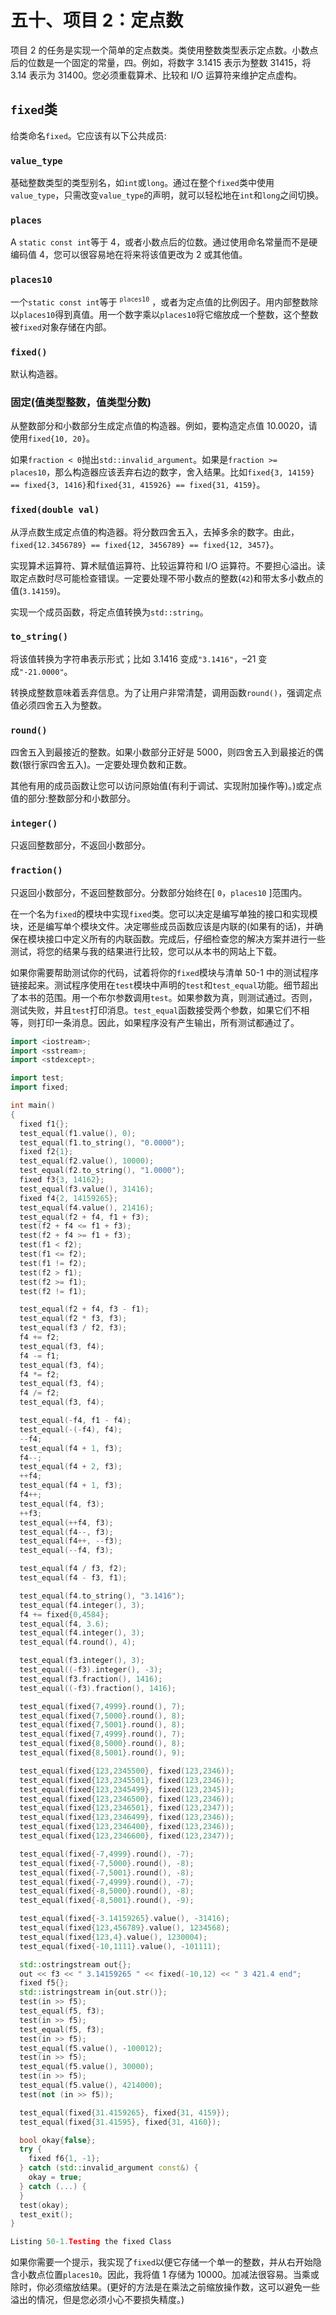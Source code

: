 # 五十、项目 2：定点数

项目 2 的任务是实现一个简单的定点数类。类使用整数类型表示定点数。小数点后的位数是一个固定的常量，四。例如，将数字 3.1415 表示为整数 31415，将 3.14 表示为 31400。您必须重载算术、比较和 I/O 运算符来维护定点虚构。

## `fixed`类

给类命名`fixed`。它应该有以下公共成员:

### `value_type`

基础整数类型的类型别名，如`int`或`long`。通过在整个`fixed`类中使用`value_type`，只需改变`value_type`的声明，就可以轻松地在`int`和`long`之间切换。

### `places`

A `static const int`等于 4，或者小数点后的位数。通过使用命名常量而不是硬编码值 4，您可以很容易地在将来将该值更改为 2 或其他值。

### `places10`

一个`static const int`等于 <sup>`places10`</sup> ，或者为定点值的比例因子。用内部整数除以`places10`得到真值。用一个数字乘以`places10`将它缩放成一个整数，这个整数被`fixed`对象存储在内部。

### `fixed()`

默认构造器。

### 固定(值类型整数，值类型分数)

从整数部分和小数部分生成定点值的构造器。例如，要构造定点值 10.0020，请使用`fixed{10, 20}`。

如果`fraction < 0`抛出`std::invalid_argument`。如果是`fraction >= places10`，那么构造器应该丢弃右边的数字，舍入结果。比如`fixed{3, 14159} == fixed{3, 1416}`和`fixed{31, 415926} == fixed{31, 4159}`。

### `fixed(double val)`

从浮点数生成定点值的构造器。将分数四舍五入，去掉多余的数字。由此，`fixed{12.3456789} == fixed{12, 3456789} == fixed{12, 3457}`。

实现算术运算符、算术赋值运算符、比较运算符和 I/O 运算符。不要担心溢出。读取定点数时尽可能检查错误。一定要处理不带小数点的整数(`42`)和带太多小数点的值(`3.14159`)。

实现一个成员函数，将定点值转换为`std::string`。

### `to_string()`

将该值转换为字符串表示形式；比如 3.1416 变成`"3.1416"`，–21 变成`"-21.0000"`。

转换成整数意味着丢弃信息。为了让用户非常清楚，调用函数`round()`，强调定点值必须四舍五入为整数。

### `round()`

四舍五入到最接近的整数。如果小数部分正好是 5000，则四舍五入到最接近的偶数(银行家四舍五入)。一定要处理负数和正数。

其他有用的成员函数让您可以访问原始值(有利于调试、实现附加操作等)。)或定点值的部分:整数部分和小数部分。

### `integer()`

只返回整数部分，不返回小数部分。

### `fraction()`

只返回小数部分，不返回整数部分。分数部分始终在[ `0`，`places10` ]范围内。

在一个名为`fixed`的模块中实现`fixed`类。您可以决定是编写单独的接口和实现模块，还是编写单个模块文件。决定哪些成员函数应该是内联的(如果有的话)，并确保在模块接口中定义所有的内联函数。完成后，仔细检查您的解决方案并进行一些测试，将您的结果与我的结果进行比较，您可以从本书的网站上下载。

如果你需要帮助测试你的代码，试着将你的`fixed`模块与清单 50-1 中的测试程序链接起来。测试程序使用在`test`模块中声明的`test`和`test_equal`功能。细节超出了本书的范围。用一个布尔参数调用`test`。如果参数为真，则测试通过。否则，测试失败，并且`test`打印消息。`test_equal`函数接受两个参数，如果它们不相等，则打印一条消息。因此，如果程序没有产生输出，所有测试都通过了。

```cpp
import <iostream>;
import <sstream>;
import <stdexcept>;

import test;
import fixed;

int main()
{
  fixed f1{};
  test_equal(f1.value(), 0);
  test_equal(f1.to_string(), "0.0000");
  fixed f2{1};
  test_equal(f2.value(), 10000);
  test_equal(f2.to_string(), "1.0000");
  fixed f3{3, 14162};
  test_equal(f3.value(), 31416);
  fixed f4{2, 14159265};
  test_equal(f4.value(), 21416);
  test_equal(f2 + f4, f1 + f3);
  test(f2 + f4 <= f1 + f3);
  test(f2 + f4 >= f1 + f3);
  test(f1 < f2);
  test(f1 <= f2);
  test(f1 != f2);
  test(f2 > f1);
  test(f2 >= f1);
  test(f2 != f1);

  test_equal(f2 + f4, f3 - f1);
  test_equal(f2 * f3, f3);
  test_equal(f3 / f2, f3);
  f4 += f2;
  test_equal(f3, f4);
  f4 -= f1;
  test_equal(f3, f4);
  f4 *= f2;
  test_equal(f3, f4);
  f4 /= f2;
  test_equal(f3, f4);

  test_equal(-f4, f1 - f4);
  test_equal(-(-f4), f4);
  --f4;
  test_equal(f4 + 1, f3);
  f4--;
  test_equal(f4 + 2, f3);
  ++f4;
  test_equal(f4 + 1, f3);
  f4++;
  test_equal(f4, f3);
  ++f3;
  test_equal(++f4, f3);
  test_equal(f4--, f3);
  test_equal(f4++, --f3);
  test_equal(--f4, f3);

  test_equal(f4 / f3, f2);
  test_equal(f4 - f3, f1);

  test_equal(f4.to_string(), "3.1416");
  test_equal(f4.integer(), 3);
  f4 += fixed{0,4584};
  test_equal(f4, 3.6);
  test_equal(f4.integer(), 3);
  test_equal(f4.round(), 4);

  test_equal(f3.integer(), 3);
  test_equal((-f3).integer(), -3);
  test_equal(f3.fraction(), 1416);
  test_equal((-f3).fraction(), 1416);

  test_equal(fixed{7,4999}.round(), 7);
  test_equal(fixed{7,5000}.round(), 8);
  test_equal(fixed{7,5001}.round(), 8);
  test_equal(fixed{7,4999}.round(), 7);
  test_equal(fixed{8,5000}.round(), 8);
  test_equal(fixed{8,5001}.round(), 9);

  test_equal(fixed{123,2345500}, fixed(123,2346));
  test_equal(fixed{123,2345501}, fixed(123,2346));
  test_equal(fixed{123,2345499}, fixed(123,2345));
  test_equal(fixed{123,2346500}, fixed(123,2346));
  test_equal(fixed{123,2346501}, fixed(123,2347));
  test_equal(fixed{123,2346499}, fixed(123,2346));
  test_equal(fixed{123,2346400}, fixed(123,2346));
  test_equal(fixed{123,2346600}, fixed(123,2347));

  test_equal(fixed{-7,4999}.round(), -7);
  test_equal(fixed{-7,5000}.round(), -8);
  test_equal(fixed{-7,5001}.round(), -8);
  test_equal(fixed{-7,4999}.round(), -7);
  test_equal(fixed{-8,5000}.round(), -8);
  test_equal(fixed{-8,5001}.round(), -9);

  test_equal(fixed{-3.14159265}.value(), -31416);
  test_equal(fixed{123,456789}.value(), 1234568);
  test_equal(fixed{123,4}.value(), 1230004);
  test_equal(fixed{-10,1111}.value(), -101111);

  std::ostringstream out{};
  out << f3 << " 3.14159265 " << fixed(-10,12) << " 3 421.4 end";
  fixed f5{};
  std::istringstream in{out.str()};
  test(in >> f5);
  test_equal(f5, f3);
  test(in >> f5);
  test_equal(f5, f3);
  test(in >> f5);
  test_equal(f5.value(), -100012);
  test(in >> f5);
  test_equal(f5.value(), 30000);
  test(in >> f5);
  test_equal(f5.value(), 4214000);
  test(not (in >> f5));

  test_equal(fixed{31.4159265}, fixed{31, 4159});
  test_equal(fixed{31.41595}, fixed{31, 4160});

  bool okay{false};
  try {
    fixed f6{1, -1};
  } catch (std::invalid_argument const&) {
    okay = true;
  } catch (...) {
  }
  test(okay);
  test_exit();
}

Listing 50-1.Testing the fixed Class

```

如果你需要一个提示，我实现了`fixed`以便它存储一个单一的整数，并从右开始隐含小数点位置`places10`。因此，我将值 1 存储为 10000。加减法很容易。当乘或除时，你必须缩放结果。(更好的方法是在乘法之前缩放操作数，这可以避免一些溢出的情况，但是您必须小心不要损失精度。)